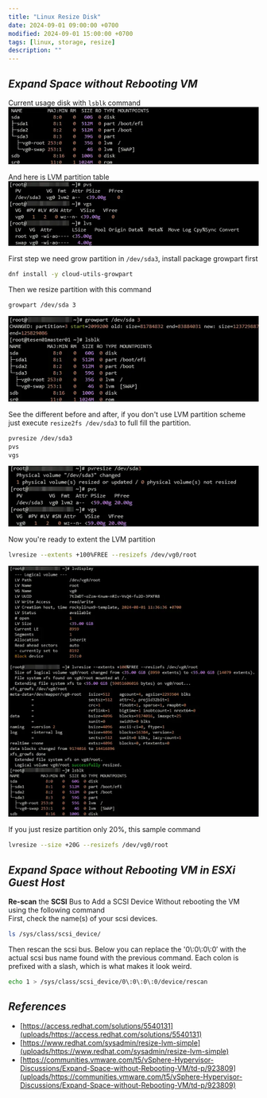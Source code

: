 ```yaml
---
title: "Linux Resize Disk"
date: 2024-09-01 09:00:00 +0700
modified: 2024-09-01 15:00:00 +0700
tags: [linux, storage, resize]
description: ""
---
```


## *Expand Space without Rebooting VM*
Current usage disk with `lsblk` command
![disk-overview](uploads/disk-overview.webp)  

And here is LVM partition table  
![lvm-overview](uploads/lvm-overview.webp)

First step we need grow partition in `/dev/sda3`, install package growpart first  
```bash
dnf install -y cloud-utils-growpart
```

Then we resize partition with this command
```bash
growpart /dev/sda 3
```

![growpart-result](uploads/growpart-result.webp)

See the different before and after, if you don't use LVM partition scheme just execute `resize2fs /dev/sda3` to full fill the partition.
```bash
pvresize /dev/sda3
pvs
vgs
```

![pvresize-result](uploads/pvresize-result.webp)

Now you're ready to extent the LVM partition
```bash
lvresize --extents +100%FREE --resizefs /dev/vg0/root
```

![lvm-result](uploads/lvm-result.webp)

If you just resize partition only 20%, this sample command
```bash
lvresize --size +20G --resizefs /dev/vg0/root
```


## *Expand Space without Rebooting VM in ESXi Guest Host*
**Re-scan** the **SCSI** Bus to Add a SCSI Device Without rebooting the VM using the following command  
First, check the name(s) of your scsi devices.  
```bash
ls /sys/class/scsi_device/
```

Then rescan the scsi bus. Below you can replace the '0\\:0\\:0\\:0′ with the actual scsi bus name found with the previous command. Each colon is prefixed with a slash, which is what makes it look weird.
```bash
echo 1 > /sys/class/scsi_device/0\:0\:0\:0/device/rescan
```

## *References*
- [https://access.redhat.com/solutions/5540131](uploads/https://access.redhat.com/solutions/5540131)  
- [https://www.redhat.com/sysadmin/resize-lvm-simple](uploads/https://www.redhat.com/sysadmin/resize-lvm-simple)  
- [https://communities.vmware.com/t5/vSphere-Hypervisor-Discussions/Expand-Space-without-Rebooting-VM/td-p/923809](uploads/https://communities.vmware.com/t5/vSphere-Hypervisor-Discussions/Expand-Space-without-Rebooting-VM/td-p/923809)